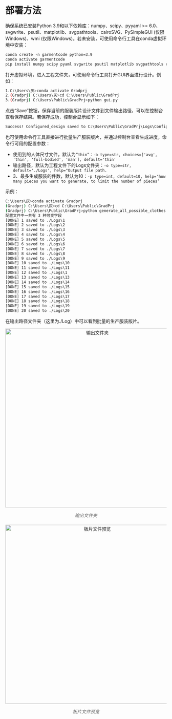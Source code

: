 # 部署方法
确保系统已安装Python 3.9和以下依赖库：numpy、scipy、pyyaml >= 6.0、svgwrite、psutil、matplotlib、svgpathtools、cairoSVG、PySimpleGUI (仅限Windows)、wmi (仅限Windows)。若未安装，可使用命令行工具在conda虚拟环境中安装：

```bash
conda create -n garmentcode python=3.9  
conda activate garmentcode  
pip install numpy scipy pyaml svgwrite psutil matplotlib svgpathtools cairosvg pysimplegui wmi
```

打开虚拟环境，进入工程文件夹，可使用命令行工具打开GUI界面进行设计。例如：

```bash
1.C:\Users\灰>conda activate Gradprj
2.(Gradprj) C:\Users\灰>cd C:\Users\Public\GradPrj
3.(Gradprj) C:\Users\Public\GradPrj>python gui.py
```

点击“Save”按钮，保存当前的服装版片设计文件到文件输出路径，可以在控制台查看保存结果。若保存成功，控制台显示如下：

```bash
Success! Configured_design saved to C:\Users\Public\GradPrj\Logs\Configured_design
```

也可使用命令行工具直接进行批量生产服装版片，并通过控制台查看生成进度。命令行可用的配置参数：

- 使用到的人体尺寸文件，默认为`“thin”：-b type=str, choices=['avg', 'thin', 'full-bodied', 'man'], default='thin'`
- 输出路径，默认为工程文件下的Logs文件夹：`-o type=str, default='./Logs', help="Output file path.`
- 3、最多生成服装的件数，默认为10：`-p type=int, default=10, help='how many pieces you want to generate, to limit the number of pieces’`

示例：

```bash
C:\Users\灰>conda activate Gradprj
(Gradprj) C:\Users\灰>cd C:\Users\Public\GradPrj
(Gradprj) C:\Users\Public\GradPrj>python generate_all_possible_clothes.py -p 20
配置文件中一共有 3 种可变字段  
[DONE] 1 saved to ./Logs\1
[DONE] 2 saved to ./Logs\2
[DONE] 3 saved to ./Logs\3
[DONE] 4 saved to ./Logs\4
[DONE] 5 saved to ./Logs\5
[DONE] 6 saved to ./Logs\6
[DONE] 7 saved to ./Logs\7
[DONE] 8 saved to ./Logs\8
[DONE] 9 saved to ./Logs\9
[DONE] 10 saved to ./Logs\10
[DONE] 11 saved to ./Logs\11
[DONE] 12 saved to ./Logs\1
[DONE] 13 saved to ./Logs\13
[DONE] 14 saved to ./Logs\14
[DONE] 15 saved to ./Logs\15
[DONE] 16 saved to ./Logs\16
[DONE] 17 saved to ./Logs\17
[DONE] 18 saved to ./Logs\18
[DONE] 19 saved to ./Logs\19
[DONE] 20 saved to ./Logs\20
```

在输出路径文件夹（这里为./Log）中可以看到批量的生产服装版片。
<div style="text-align: center; margin-bottom: 20px;">
  <img src="https://github.com/user-attachments/assets/d80c9f7a-5f66-4189-ae48-c03f71247ac6" alt="输出文件夹" width="559" />
  <p style="font-style: italic; color: #666; font-size: 14px;">输出文件夹</p>
</div>

<div style="text-align: center; margin-bottom: 20px;">
  <img src="https://github.com/user-attachments/assets/1374f05b-e10f-49aa-9467-1a5072e6f50f" alt="板片文件预览" width="559" />
  <p style="font-style: italic; color: #666; font-size: 14px;">板片文件预览</p>
</div>
